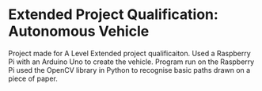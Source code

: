 # Extended Project Qualification: Autonomous Vehicle
Project made for A Level Extended project qualificaiton. Used a Raspberry Pi with an Arduino Uno to create the vehicle. Program run on the Raspberry Pi used the OpenCV library in Python to recognise basic paths drawn on a piece of paper. 
